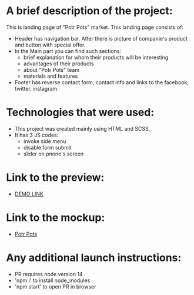# A brief description of the project:
 This is landing page of "Potr Pots" market. This landing page consists of:
  - Header has navigation bar. After there is picture of companie's product and button with special offer.
  - In the Main part you can find such sections:
    * brief explanation for whom their products will be interesting
    * advantages of their products
    * about "Potr Pots" team
    * materials and features
  - Footer has reverse contact form, contact info and links to the facebook, twitter, instagram.

# Technologies that were used:
 - This project was created mainly using HTML and SCSS,
 - It has 3 JS codes:
    * invoke side menu
    * disable form submit
    * slider on pnone's screen

# Link to the preview:
  - [DEMO LINK](https://levchenko-dmytro.github.io/layout_landing-page-Potr-Pots)

# Link to the mockup:
  - [Potr Pots](https://www.figma.com/file/50zgLU65Mcd3MisFHMfLfx/POTR-POTS_FE-students?type=design&node-id=1760-807&mode=design&t=Tz8IQPrzuylMGkG8-0)

# Any additional launch instructions:
  - PR requires node version 14
  - 'npm i' to install node_modules
  - 'npm start' to open PR in browser
